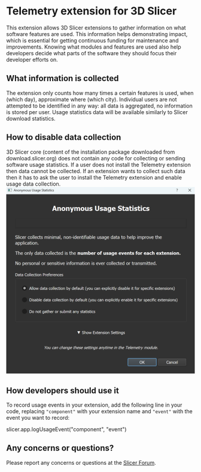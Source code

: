 # Telemetry extension for 3D Slicer

This extension allows 3D Slicer extensions to gather information on what software features are used.
This information helps demonstrating impact, which is essential for getting continuous funding for maintenance and improvements.
Knowing what modules and features are used also help developers decide what parts of the software they should focus their developer efforts on.

## What information is collected

The extension only counts how many times a certain features is used, when (which day), approximate where (which city).
Individual users are not attempted to be identified in any way: all data is aggregated, no information is stored per user. Usage statistics data will be available similarly to Slicer download statistics.

## How to disable data collection

3D Slicer core (content of the installation package downloaded from download.slicer.org) does not contain any code for collecting or sending software usage statistics.
If a user does not install the Telemetry extension then data cannot be collected.
If an extension wants to collect such data then it has to ask the user to install the Telemetry extension and enable usage data collection.
![screenshotExtensionPermissions](https://raw.githubusercontent.com/Slicer/SlicerTelemetry/refs/heads/main/Telemetry/Resources/Pictures/screenshotExtensionPermissions.png)

## How developers should use it

To record usage events in your extension, add the following line in your code, replacing `"component"` with your extension name and `"event"` with the event you want to record:

slicer.app.logUsageEvent("component", "event")

## Any concerns or questions?

Please report any concerns or questions at the [Slicer Forum](https://discourse.slicer.org/t/should-we-start-collecting-software-usage-data/30873/81).

